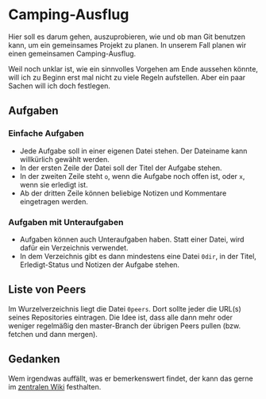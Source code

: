 # Camping-Ausflug

Hier soll es darum gehen, auszuprobieren, wie und ob man Git benutzen
kann, um ein gemeinsames Projekt zu planen. In unserem Fall planen wir
einen gemeinsamen Camping-Ausflug.

Weil noch unklar ist, wie ein sinnvolles Vorgehen am Ende aussehen
könnte, will ich zu Beginn erst mal nicht zu viele Regeln aufstellen.
Aber ein paar Sachen will ich doch festlegen.

## Aufgaben

### Einfache Aufgaben

* Jede Aufgabe soll in einer eigenen Datei stehen. Der Dateiname kann
  willkürlich gewählt werden.
* In der ersten Zeile der Datei soll der Titel der Aufgabe stehen.
* In der zweiten Zeile steht `o`, wenn die Aufgabe noch offen ist, oder
  `x`, wenn sie erledigt ist.
* Ab der dritten Zeile können beliebige Notizen und Kommentare
  eingetragen werden.

### Aufgaben mit Unteraufgaben

* Aufgaben können auch Unteraufgaben haben. Statt einer Datei, wird
  dafür ein Verzeichnis verwendet.
* In dem Verzeichnis gibt es dann mindestens eine Datei `0dir`, in der Titel,
  Erledigt-Status und Notizen der Aufgabe stehen.

## Liste von Peers

Im Wurzelverzeichnis liegt die Datei `0peers`. Dort sollte jeder die
URL(s) seines Repositories eintragen. Die Idee ist, dass alle dann mehr
oder weniger regelmäßig den master-Branch der übrigen Peers pullen (bzw.
fetchen und dann mergen).

## Gedanken

Wem irgendwas auffällt, was er bemerkenswert findet, der kann das gerne
im [zentralen Wiki](https://github.com/puppe/campingtrip/wiki)
festhalten.
